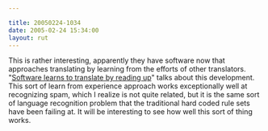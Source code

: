```yaml
---

title: 20050224-1034
date: 2005-02-24 15:34:00
layout: rut
---
```


This is rather interesting, apparently they
have software now that approaches translating by
learning from the efforts of other translators.  "<a href="http://www.newscientist.com/article.ns?id=dn7054">Software
learns to translate by reading up</a>" talks about this development.
This sort of learn from experience approach works exceptionally
well at recognizing spam, which I realize is not quite related,
but it is the same sort of language recognition problem that the
traditional hard coded rule sets have been failing at.  It will be
interesting to see how well this sort of thing works.

